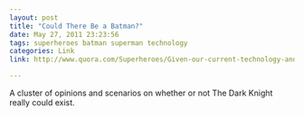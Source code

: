 ```yaml
---
layout: post
title: "Could There Be a Batman?"
date: May 27, 2011 23:23:56
tags: superheroes batman superman technology
categories: Link
link: http://www.quora.com/Superheroes/Given-our-current-technology-and-with-the-proper-training-would-it-be-possible-for-someone-to-become-Batman

---
```


A cluster of opinions and scenarios on whether or not The Dark Knight really could exist.